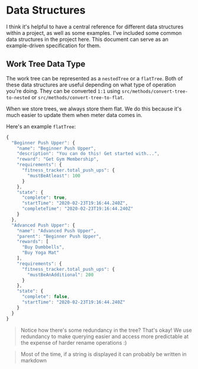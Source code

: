 # Data Structures

I think it's helpful to have a central reference for different data structures within a project, as well as some examples. I've included some common data structures in the project here. This document can serve as an example-driven specification for them.

## Work Tree Data Type

The work tree can be represented as a `nestedTree` or a `flatTree`. Both of these data structures are useful depending on what type of operation you're doing. They can be converted `1:1` using `src/methods/convert-tree-to-nested` or `src/methods/convert-tree-to-flat`.

When we store trees, we always store them flat. We do this because it's much easier to update them when meter data comes in.

Here's an example `flatTree`:

```javascript
{
  "Beginner Push Upper": {
    "name": "Beginner Push Upper",
    "description": "You can do this! Get started with...",
    "reward": "Get Gym Membership",
    "requirements": {
      "fitness_tracker.total_push_ups": {
        "mustBeAtleast": 100
      }
    },
    "state": {
      "complete": true,
      "startTime": "2020-02-23T19:16:44.240Z",
      "completeTime": "2020-02-23T19:16:44.240Z"
    }
  },
  "Advanced Push Upper": {
    "name": "Advanced Push Upper",
    "parent": "Beginner Push Upper",
    "rewards": [
      "Buy Dumbbells",
      "Buy Yoga Mat"
    ],
    "requirements": {
      "fitness_tracker.total_push_ups": {
        "mustBeAnAdditional": 200
      }
    },
    "state": {
      "complete": false,
      "startTime": "2020-02-23T19:16:44.240Z"
    }
  }
}
```

> Notice how there's some redundancy in the tree? That's okay! We use redundancy to make querying easier and access more predictable at the expense of harder rename operations :)

> Most of the time, if a string is displayed it can probably be written in markdown
